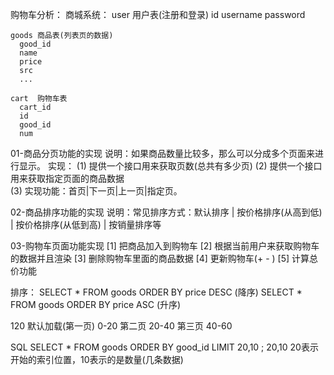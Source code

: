 购物车分析：
  商城系统：
    user  用户表(注册和登录)
      id
      username
      password

    goods 商品表(列表页的数据)
      good_id 
      name
      price
      src
      ...

    cart  购物车表
      cart_id 
      id 
      good_id 
      num


01-商品分页功能的实现
   说明：如果商品数量比较多，那么可以分成多个页面来进行显示。
   实现：
        (1) 提供一个接口用来获取页数(总共有多少页)
        (2) 提供一个接口用来获取指定页面的商品数据  
        (3) 实现功能：首页|下一页|上一页|指定页。


02-商品排序功能的实现
   说明：常见排序方式：默认排序 |  按价格排序(从高到低)  |  按价格排序(从低到高)  |  按销量排序等


03-购物车页面功能实现
  [1] 把商品加入到购物车
  [2] 根据当前用户来获取购物车的数据并且渲染
  [3] 删除购物车里面的商品数据
  [4] 更新购物车(+  - )
  [5] 计算总价功能


排序：
SELECT * FROM goods ORDER BY price DESC  (降序)
SELECT * FROM goods ORDER BY price ASC   (升序)


120
默认加载(第一页)  0-20
第二页  20-40
第三页  40-60

SQL SELECT * FROM goods ORDER BY good_id LIMIT 20,10 ;
20,10  20表示开始的索引位置，10表示的是数量(几条数据)
